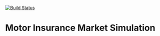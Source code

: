 [![Build Status](https://dev.azure.com/juliansun31/motor-insurance-market-simulation/_apis/build/status/jsun31.motor-insurance-market-simulation?branchName=main)](https://dev.azure.com/juliansun31/motor-insurance-market-simulation/_build/latest?definitionId=1&branchName=main)
# Motor Insurance Market Simulation
